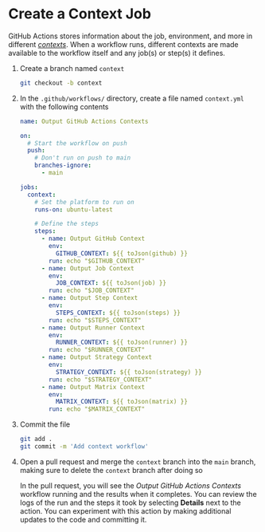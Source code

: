 # Create a Context Job

GitHub Actions stores information about the job, environment, and more in
different
[_contexts_](https://docs.github.com/en/actions/learn-github-actions/contexts).
When a workflow runs, different contexts are made available to the workflow
itself and any job(s) or step(s) it defines.

1. Create a branch named `context`

   ```bash
   git checkout -b context
   ```

1. In the `.github/workflows/` directory, create a file named `context.yml` with
   the following contents

   ```yaml
   name: Output GitHub Actions Contexts

   on:
     # Start the workflow on push
     push:
       # Don't run on push to main
       branches-ignore:
         - main

   jobs:
     context:
       # Set the platform to run on
       runs-on: ubuntu-latest

       # Define the steps
       steps:
         - name: Output GitHub Context
           env:
             GITHUB_CONTEXT: ${{ toJson(github) }}
           run: echo "$GITHUB_CONTEXT"
         - name: Output Job Context
           env:
             JOB_CONTEXT: ${{ toJson(job) }}
           run: echo "$JOB_CONTEXT"
         - name: Output Step Context
           env:
             STEPS_CONTEXT: ${{ toJson(steps) }}
           run: echo "$STEPS_CONTEXT"
         - name: Output Runner Context
           env:
             RUNNER_CONTEXT: ${{ toJson(runner) }}
           run: echo "$RUNNER_CONTEXT"
         - name: Output Strategy Context
           env:
             STRATEGY_CONTEXT: ${{ toJson(strategy) }}
           run: echo "$STRATEGY_CONTEXT"
         - name: Output Matrix Context
           env:
             MATRIX_CONTEXT: ${{ toJson(matrix) }}
           run: echo "$MATRIX_CONTEXT"
   ```

1. Commit the file

   ```bash
   git add .
   git commit -m 'Add context workflow'
   ```

1. Open a pull request and merge the `context` branch into the `main` branch,
   making sure to delete the `context` branch after doing so

   In the pull request, you will see the _Output GitHub Actions Contexts_
   workflow running and the results when it completes. You can review the logs
   of the run and the steps it took by selecting **Details** next to the action.
   You can experiment with this action by making additional updates to the code
   and committing it.

